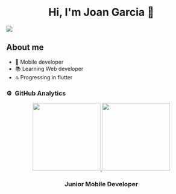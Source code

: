 <div align="center">
<h1 align="center">Hi, I'm Joan Garcia 👋</h1>
</div>

<img src="[https://i.imgur.com/weNbhGZ.png](https://1.bp.blogspot.com/-nYoXkKYqPbM/XmlGfH2JyfI/AAAAAAAAOvM/VZagj9-mJeE_I33RCxltSYI9p7SZC9udgCLcBGAsYHQ/s1600/AD%2BBlogger.png)">

## About me

- 📲 Mobile developer
- 📚 Learning Web developer
- 🔝 Progressing in flutter




### ⚙️ &nbsp;GitHub Analytics

<p align="center">
<a href="https://github.com/JoanGarciaa">
  <img height="180em" src="https://github-readme-stats-eight-theta.vercel.app/api?username=JoanGarciaa&show_icons=true&theme=algolia&include_all_commits=true&count_private=true%22"/>
  <img height="180em" src="https://github-readme-stats-eight-theta.vercel.app/api/top-langs/?username=JoanGarciaa&layout=compact&langs_count=8&theme=algolia"/>
</a>
</p>
<h3 align=center>Junior Mobile Developer</h3>



